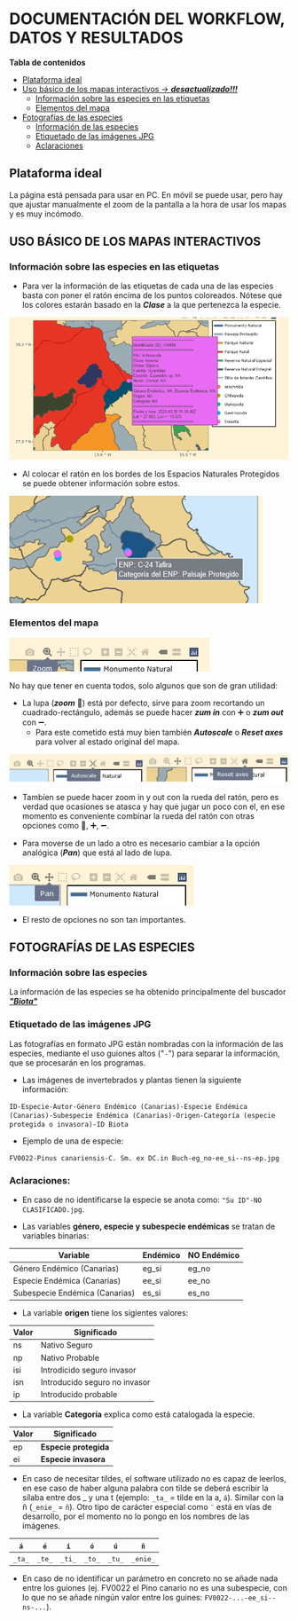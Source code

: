 # **DOCUMENTACIÓN DEL WORKFLOW, DATOS Y RESULTADOS** 

**Tabla de contenidos**

- [Plataforma ideal](#plataforma-ideal)
- [Uso básico de los mapas interactivos -> ***desactualizado!!!***](#uso-básico-de-los-mapas-interactivos)
  - [Información sobre las especies en las etiquetas](#información-sobre-las-especies-en-las-etiquetas)
  - [Elementos del mapa](#elementos-del-mapa)
- [Fotografías de las especies](#fotografías-de-las-especies)
  - [Información de las especies](#información-sobre-las-especies)
  - [Etiquetado de las imágenes JPG](#etiquetado-de-las-imágenes-jpg)
  - [Aclaraciones](#aclaraciones)

## **Plataforma ideal**

La página está pensada para usar en PC. En móvil se puede usar, pero hay que ajustar manualmente el zoom de la pantalla a la hora de usar los mapas y es muy incómodo.

## **USO BÁSICO DE LOS MAPAS INTERACTIVOS**

### **Información sobre las especies en las etiquetas**

* Para ver la información de las etiquetas de cada una de las especies basta con poner el ratón encima de los puntos coloreados. Nótese que los colores estarán basado en la ***Clase*** a la que pertenezca la especie.

![](../figures/manual_mapas/cursor_en_el_mapa.png)

* Al colocar el ratón en los bordes de los Espacios Naturales Protegidos se puede obtener información sobre estos. 

![](../figures/manual_mapas/ENP_raton.png)

### **Elementos del mapa**

![Opciones del mapa](../figures/manual_mapas/opciones.png)

No hay que tener en cuenta todos, solo algunos que son de gran utilidad:

* La lupa (***zoom*** :mag_right:) está por defecto, sirve para zoom recortando un cuadrado-rectángulo, además se puede hacer ***zum in*** con :heavy_plus_sign: o ***zum out*** con :heavy_minus_sign:. 
  * Para este cometido está muy bien también ***Autoscale*** o ***Reset axes*** para volver al estado original del mapa.

![Resetear axes y autoescalar](../figures/manual_mapas/reset_axes.png)

  * Tambíen se puede hacer zoom in y out con la rueda del ratón, pero es verdad que ocasiones se atasca y hay que jugar un poco con el, en ese momento es conveniente combinar la rueda del ratón con otras opciones como :mag_right:, :heavy_plus_sign:, :heavy_minus_sign:. 

* Para moverse de un lado a otro es necesario cambiar a la opción analógica (***Pan***) que está al lado de lupa. 

![panel](../figures/manual_mapas/panel.png)

* El resto de opciones no son tan importantes.

## **FOTOGRAFÍAS DE LAS ESPECIES**

### **Información sobre las especies**

La información de las especies se ha obtenido principalmente del buscador [***"Biota"***](https://www.biodiversidadcanarias.es/biota/)

### **Etiquetado de las imágenes JPG**

Las fotografías en formato JPG están nombradas con la información de las especies, mediante el uso guiones altos ("```-```") para separar la información, que se procesarán en los programas. 

* Las imágenes de invertebrados y plantas tienen la siguiente información: 

```
ID-Especie-Autor-Género Endémico (Canarias)-Especie Endémica (Canarias)-Subespecie Endémica (Canarias)-Origen-Categoría (especie protegida o invasora)-ID Biota
``` 

* Ejemplo de una de especie:

```
FV0022-Pinus canariensis-C. Sm. ex DC.in Buch-eg_no-ee_si--ns-ep.jpg
```

### **Aclaraciones:** 

- En caso de no identificarse la especie se anota como: ```"Su ID"-NO CLASIFICADO.jpg```.

- Las variables **género, especie y subespecie endémicas** se tratan de variables binarias:

<center>

  |         **Variable**           | **Endémico**    | **NO Endémico** | 
  | ------------------------------ | --------------- | --------------- |
  | Género Endémico (Canarias)     |      eg_si      |   eg_no         | 
  | Especie Endémica (Canarias)    |      ee_si      |   ee_no         |
  | Subespecie Endémica (Canarias) |      es_si      |   es_no         |

</center>

- La variable **origen** tiene los sigientes valores:

<center>


  | **Valor**  |  **Significado**               | 
  | ---------- | ------------------------------ |
  | ns         | Nativo Seguro                  | 
  | np         | Nativo Probable                |
  | isi        | Introdicido seguro invasor     |
  | isn        | Introducido seguro no invasor  |
  | ip         | Introducido probable           |

</center>

- La variable **Categoría** explica como está catalogada la especie.

<center>

  | **Valor**  |  **Significado**               | 
  | ---------- | ------------------------------ |
  | ep         | **Especie protegida**          | 
  | ei         | **Especie invasora**           |

</center>

- En caso de necesitar tildes, el software utilizado no es capaz de leerlos, en ese caso de haber alguna palabra con tilde se deberá escribir la sílaba entre dos _ y una t (ejemplo: `_ta_` = tilde en la a, `á`). Similar con la ñ (`_enie_` = `ñ`). Otro tipo de carácter especial como `¨` está en vías de desarrollo, por el momento no lo pongo en los nombres de las imágenes.

<center>

  | `á`       | `é`       | `í`       | `ó`       | `ú`       | `ñ`       | 
  | -------   | -------   | -------   | -------   | -------   | -------   |
  | `_ta_`    | `_te_`    | `_ti_`    | `_to_`    | `_tu_`    | `_enie_`  | 

</center>

- En caso de no identificar un parámetro en concreto no se añade nada entre los guiones (ej. FV0022 el Pino canario no es una subespecie, con lo que no se añade ningún valor entre los guines: ```FV0022-...-ee_si--ns-...```).